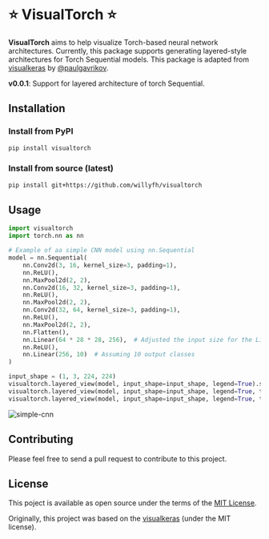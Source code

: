 # ⭐ VisualTorch ⭐

**VisualTorch** aims to help visualize Torch-based neural network architectures. Currently, this package supports generating layered-style architectures for Torch Sequential models. This package is adapted from [visualkeras](https://github.com/paulgavrikov/visualkeras) by [@paulgavrikov](https://github.com/paulgavrikov).

**v0.0.1**: Support for layered architecture of torch Sequential.

## Installation

### Install from PyPI

```bash
pip install visualtorch
```

### Install from source (latest)

```bash
pip install git+https://github.com/willyfh/visualtorch
```

## Usage

```python
import visualtorch
import torch.nn as nn

# Example of aa simple CNN model using nn.Sequential
model = nn.Sequential(
    nn.Conv2d(3, 16, kernel_size=3, padding=1),
    nn.ReLU(),
    nn.MaxPool2d(2, 2),
    nn.Conv2d(16, 32, kernel_size=3, padding=1),
    nn.ReLU(),
    nn.MaxPool2d(2, 2),
    nn.Conv2d(32, 64, kernel_size=3, padding=1),
    nn.ReLU(),
    nn.MaxPool2d(2, 2),
    nn.Flatten(),
    nn.Linear(64 * 28 * 28, 256),  # Adjusted the input size for the Linear layer
    nn.ReLU(),
    nn.Linear(256, 10)  # Assuming 10 output classes
)

input_shape = (1, 3, 224, 224)
visualtorch.layered_view(model, input_shape=input_shape, legend=True).show() # display using your system viewer
visualtorch.layered_view(model, input_shape=input_shape, legend=True, to_file='output.png') # write to disk
visualtorch.layered_view(model, input_shape=input_shape, legend=True, to_file='output.png').show() # write and show
```

![simple-cnn](https://github.com/willyfh/visualtorch/assets/5786636/7cd10f94-0ddb-4b9d-a4e0-614e55f2ddee)

## Contributing

Please feel free to send a pull request to contribute to this project.

## License

This poject is available as open source under the terms of the [MIT License](https://github.com/willyfh/visualtorch/blob/update-readme/LICENSE).

Originally, this project was based on the [visualkeras](https://github.com/paulgavrikov/visualkeras) (under the MIT license).
